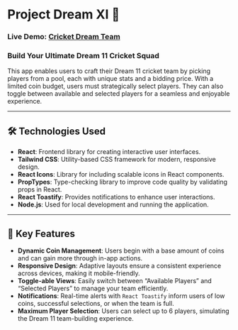 # Project Dream XI 🏏

### Live Demo: [Cricket Dream Team](https://akib-tanzim.surge.sh/)

### Build Your Ultimate Dream 11 Cricket Squad

This app enables users to craft their Dream 11 cricket team by picking players from a pool, each with unique stats and a bidding price. With a limited coin budget, users must strategically select players. They can also toggle between available and selected players for a seamless and enjoyable experience.

---

## 🛠 Technologies Used

- **React**: Frontend library for creating interactive user interfaces.
- **Tailwind CSS**: Utility-based CSS framework for modern, responsive design.
- **React Icons**: Library for including scalable icons in React components.
- **PropTypes**: Type-checking library to improve code quality by validating props in React.
- **React Toastify**: Provides notifications to enhance user interactions.
- **Node.js**: Used for local development and running the application.

---

## 📜 Key Features

- **Dynamic Coin Management**: Users begin with a base amount of coins and can gain more through in-app actions.
- **Responsive Design**: Adaptive layouts ensure a consistent experience across devices, making it mobile-friendly.
- **Toggle-able Views**: Easily switch between “Available Players” and “Selected Players” to manage your team efficiently.
- **Notifications**: Real-time alerts with `React Toastify` inform users of low coins, successful selections, or when the team is full.
- **Maximum Player Selection**: Users can select up to 6 players, simulating the Dream 11 team-building experience.